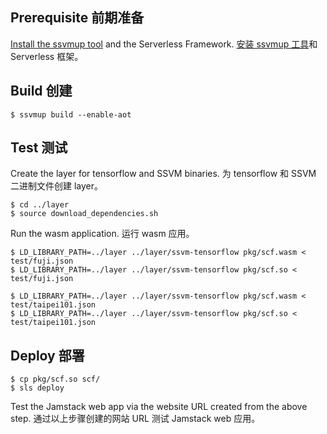 
## Prerequisite 前期准备

[Install the ssvmup tool](https://www.secondstate.io/articles/ssvmup/) and the Serverless Framework.
[安装 ssvmup 工具](https://www.secondstate.io/articles/ssvmup/)和 Serverless 框架。

## Build 创建

```
$ ssvmup build --enable-aot
```

## Test 测试

Create the layer for tensorflow and SSVM binaries.
为 tensorflow 和 SSVM 二进制文件创建 layer。

```
$ cd ../layer
$ source download_dependencies.sh
```

Run the wasm application.
运行 wasm 应用。

```
$ LD_LIBRARY_PATH=../layer ../layer/ssvm-tensorflow pkg/scf.wasm < test/fuji.json
$ LD_LIBRARY_PATH=../layer ../layer/ssvm-tensorflow pkg/scf.so < test/fuji.json

$ LD_LIBRARY_PATH=../layer ../layer/ssvm-tensorflow pkg/scf.wasm < test/taipei101.json
$ LD_LIBRARY_PATH=../layer ../layer/ssvm-tensorflow pkg/scf.so < test/taipei101.json
```

## Deploy 部署

```
$ cp pkg/scf.so scf/
$ sls deploy
```

Test the Jamstack web app via the website URL created from the above step.
通过以上步骤创建的网站 URL 测试 Jamstack web 应用。

